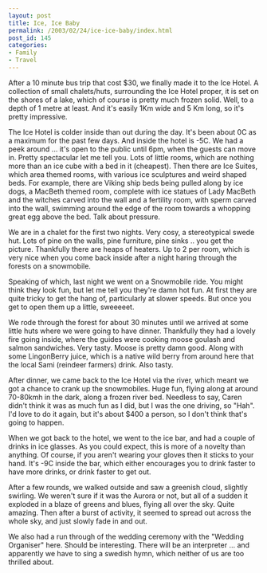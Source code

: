 ```yaml
---
layout: post
title: Ice, Ice Baby
permalink: /2003/02/24/ice-ice-baby/index.html
post_id: 145
categories: 
- Family
- Travel
---
```


After a 10 minute bus trip that cost $30, we finally made it to the Ice Hotel. A collection of small chalets/huts, surrounding the Ice Hotel proper, it is set on the shores of a lake, which of course is pretty much frozen solid. Well, to a depth of 1 metre at least. And it's easily 1Km wide and 5 Km long, so it's pretty impressive.

The Ice Hotel is colder inside than out during the day. It's been about 0C as a maximum for the past few days. And inside the hotel is -5C. We had a peek around ... it's open to the public until 6pm, when the guests can move in. Pretty spectacular let me tell you. Lots of little rooms, which are nothing more than an ice cube with a bed in it (cheapest). Then there are Ice Suites, which area themed rooms, with various ice sculptures and weird shaped beds. For example, there are Viking ship beds being pulled along by ice dogs, a MacBeth themed room, complete with ice statues of Lady MacBeth and the witches carved into the wall and a fertility room, with sperm carved into the wall, swimming around the edge of the room towards a whopping great egg above the bed. Talk about pressure.

We are in a chalet for the first two nights. Very cosy, a stereotypical swede hut. Lots of pine on the walls, pine furniture, pine sinks .. you get the picture. Thankfully there are heaps of heaters. Up to 2 per room, which is very nice when you come back inside after a night haring through the forests on a snowmobile.

Speaking of which, last night we went on a Snowmobile ride. You might think they look fun, but let me tell you they're damn hot fun. At first they are quite tricky to get the hang of, particularly at slower speeds. But once you get to open them up a little, sweeeeet.

We rode through the forest for about 30 minutes until we arrived at some little huts where we were going to have dinner. Thankfully they had a lovely fire going inside, where the guides were cooking moose goulash and salmon sandwiches. Very tasty. Moose is pretty damn good. Along with some LingonBerry juice, which is a native wild berry from around here that the local Sami (reindeer farmers) drink. Also tasty.

After dinner, we came back to the Ice Hotel via the river, which meant we got a chance to crank up the snowmobiles. Huge fun, flying along at around 70-80kmh in the dark, along a frozen river bed. Needless to say, Caren didn't think it was as much fun as I did, but I was the one driving, so "Hah". I'd love to do it again, but it's about $400 a person, so I don't think that's going to happen.

When we got back to the hotel, we went to the ice bar, and had a couple of drinks in ice glasses. As you could expect, this is more of a novelty than anything. Of course, if you aren't wearing your gloves then it sticks to your hand. It's -9C inside the bar, which either encourages you to drink faster to have more drinks, or drink faster to get out.

After a few rounds, we walked outside and saw a greenish cloud, slightly swirling. We weren't sure if it was the Aurora or not, but all of a sudden it exploded in a blaze of greens and blues, flying all over the sky. Quite amazing. Then after a burst of activity, it seemed to spread out across the whole sky, and just slowly fade in and out.

We also had a run through of the wedding ceremony with the "Wedding Organiser" here. Should be interesting. There will be an interpreter ... and apparently we have to sing a swedish hymn, which neither of us are too thrilled about.
